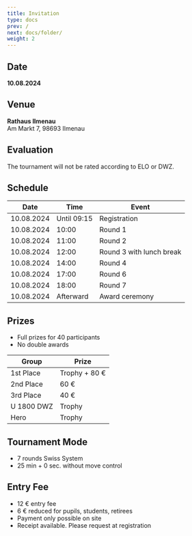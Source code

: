 ```yaml
---
title: Invitation   
type: docs
prev: /
next: docs/folder/
weight: 2
---
```


## Date
**10.08.2024**

## Venue
**Rathaus Ilmenau**  
Am Markt 7, 98693 Ilmenau

## Evaluation
The tournament will not be rated according to ELO or DWZ.

## Schedule

| Date       | Time      | Event                       |
|------------|-----------|-----------------------------|
| 10.08.2024 | Until 09:15 | Registration              |
| 10.08.2024 | 10:00     | Round 1                     |
| 10.08.2024 | 11:00     | Round 2                     |
| 10.08.2024 | 12:00     | Round 3 with lunch break    |
| 10.08.2024 | 14:00     | Round 4                     |
| 10.08.2024 | 17:00     | Round 6                     |
| 10.08.2024 | 18:00     | Round 7                     |
| 10.08.2024 | Afterward | Award ceremony              |

## Prizes

- Full prizes for 40 participants
- No double awards

| Group       | Prize     |
|-------------|-----------|
| 1st Place   | Trophy + 80 € |
| 2nd Place   | 60 €      |
| 3rd Place   | 40 €      |
| U 1800 DWZ  | Trophy    |
| Hero        | Trophy    |

## Tournament Mode

- 7 rounds Swiss System
- 25 min + 0 sec. without move control

## Entry Fee

- 12 € entry fee
- 6 € reduced for pupils, students, retirees
- Payment only possible on site
- Receipt available. Please request at registration
